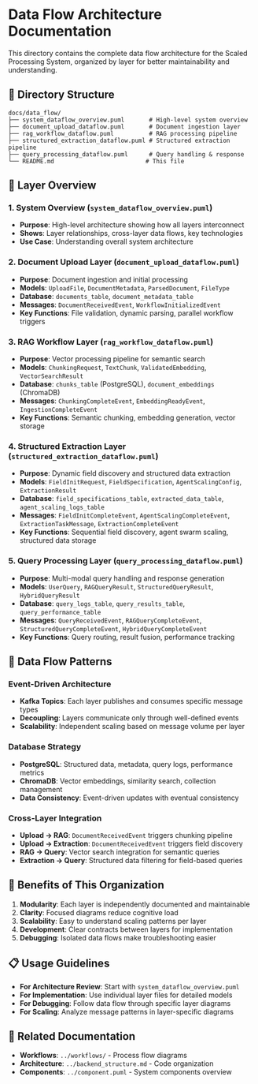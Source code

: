 # Data Flow Architecture Documentation

This directory contains the complete data flow architecture for the Scaled Processing System, organized by layer for better maintainability and understanding.

## 📁 Directory Structure

```
docs/data_flow/
├── system_dataflow_overview.puml       # High-level system overview
├── document_upload_dataflow.puml       # Document ingestion layer
├── rag_workflow_dataflow.puml          # RAG processing pipeline
├── structured_extraction_dataflow.puml # Structured extraction pipeline
├── query_processing_dataflow.puml      # Query handling & response
└── README.md                          # This file
```

## 🎯 Layer Overview

### 1. **System Overview** (`system_dataflow_overview.puml`)
- **Purpose**: High-level architecture showing how all layers interconnect
- **Shows**: Layer relationships, cross-layer data flows, key technologies
- **Use Case**: Understanding overall system architecture

### 2. **Document Upload Layer** (`document_upload_dataflow.puml`)
- **Purpose**: Document ingestion and initial processing
- **Models**: `UploadFile`, `DocumentMetadata`, `ParsedDocument`, `FileType`
- **Database**: `documents_table`, `document_metadata_table`
- **Messages**: `DocumentReceivedEvent`, `WorkflowInitializedEvent`
- **Key Functions**: File validation, dynamic parsing, parallel workflow triggers

### 3. **RAG Workflow Layer** (`rag_workflow_dataflow.puml`)
- **Purpose**: Vector processing pipeline for semantic search
- **Models**: `ChunkingRequest`, `TextChunk`, `ValidatedEmbedding`, `VectorSearchResult`
- **Database**: `chunks_table` (PostgreSQL), `document_embeddings` (ChromaDB)
- **Messages**: `ChunkingCompleteEvent`, `EmbeddingReadyEvent`, `IngestionCompleteEvent`
- **Key Functions**: Semantic chunking, embedding generation, vector storage

### 4. **Structured Extraction Layer** (`structured_extraction_dataflow.puml`)
- **Purpose**: Dynamic field discovery and structured data extraction
- **Models**: `FieldInitRequest`, `FieldSpecification`, `AgentScalingConfig`, `ExtractionResult`
- **Database**: `field_specifications_table`, `extracted_data_table`, `agent_scaling_logs_table`
- **Messages**: `FieldInitCompleteEvent`, `AgentScalingCompleteEvent`, `ExtractionTaskMessage`, `ExtractionCompleteEvent`
- **Key Functions**: Sequential field discovery, agent swarm scaling, structured data storage

### 5. **Query Processing Layer** (`query_processing_dataflow.puml`)
- **Purpose**: Multi-modal query handling and response generation
- **Models**: `UserQuery`, `RAGQueryResult`, `StructuredQueryResult`, `HybridQueryResult`
- **Database**: `query_logs_table`, `query_results_table`, `query_performance_table`
- **Messages**: `QueryReceivedEvent`, `RAGQueryCompleteEvent`, `StructuredQueryCompleteEvent`, `HybridQueryCompleteEvent`
- **Key Functions**: Query routing, result fusion, performance tracking

## 🔄 Data Flow Patterns

### Event-Driven Architecture
- **Kafka Topics**: Each layer publishes and consumes specific message types
- **Decoupling**: Layers communicate only through well-defined events
- **Scalability**: Independent scaling based on message volume per layer

### Database Strategy
- **PostgreSQL**: Structured data, metadata, query logs, performance metrics
- **ChromaDB**: Vector embeddings, similarity search, collection management
- **Data Consistency**: Event-driven updates with eventual consistency

### Cross-Layer Integration
- **Upload → RAG**: `DocumentReceivedEvent` triggers chunking pipeline
- **Upload → Extraction**: `DocumentReceivedEvent` triggers field discovery
- **RAG → Query**: Vector search integration for semantic queries
- **Extraction → Query**: Structured data filtering for field-based queries

## 🚀 Benefits of This Organization

1. **Modularity**: Each layer is independently documented and maintainable
2. **Clarity**: Focused diagrams reduce cognitive load
3. **Scalability**: Easy to understand scaling patterns per layer
4. **Development**: Clear contracts between layers for implementation
5. **Debugging**: Isolated data flows make troubleshooting easier

## 📋 Usage Guidelines

- **For Architecture Review**: Start with `system_dataflow_overview.puml`
- **For Implementation**: Use individual layer files for detailed models
- **For Debugging**: Follow data flow through specific layer diagrams
- **For Scaling**: Analyze message patterns in layer-specific diagrams

## 🔗 Related Documentation

- **Workflows**: `../workflows/` - Process flow diagrams
- **Architecture**: `../backend_structure.md` - Code organization
- **Components**: `../component.puml` - System components overview
